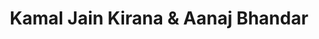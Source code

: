 ---
title: "Kamal Jain  Kirana & Aanaj Bhandar"
url: /baroda/kamal-jain-kirana-and-aanaj-bhandar/
shop: supermarket
---